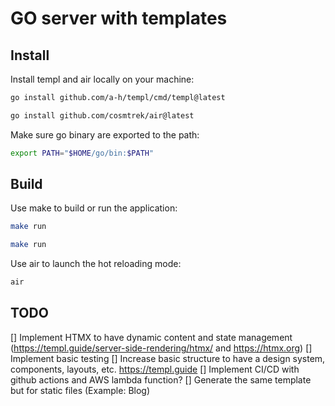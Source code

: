 # GO server with templates

## Install

Install templ and air locally on your machine:

```bash
go install github.com/a-h/templ/cmd/templ@latest
```

```bash
go install github.com/cosmtrek/air@latest
```

Make sure go binary are exported to the path:

```bash
export PATH="$HOME/go/bin:$PATH"
```

## Build

Use make to build or run the application:

```bash
make run
```

```bash
make run
```

Use air to launch the hot reloading mode:

```bash
air
```

## TODO

[] Implement HTMX to have dynamic content and state management (https://templ.guide/server-side-rendering/htmx/ and https://htmx.org)
[] Implement basic testing
[] Increase basic structure to have a design system, components, layouts, etc. https://templ.guide
[] Implement CI/CD with github actions and AWS lambda function?
[] Generate the same template but for static files (Example: Blog)
